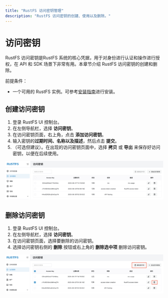 ```yaml
---
title: "RustFS 访问密钥管理"
description: "RustFS 访问密钥的创建、使用以及删除。​"
---
```


# 访问密钥

RustFS 访问密钥是RustFS 系统的核心凭据，用于对身份进行认证和操作进行授权，在 API 和 SDK 场景下非常有用。本章节介绍 RustFS 访问密钥的创建和删除。

前提条件：

- 一个可用的 RustFS 实例。可参考[安装指南](../../installation/index.md)进行安装。

## 创建访问密钥

1. 登录 RustFS UI 控制台。
1. 在左侧导航栏，选择 **访问密钥**。
1. 在访问密钥页面，右上角，点击 **添加访问密钥**。
1. 输入密钥的**过期时间、名称以及描述**，然后点击 **提交**。
1. （可选但建议）。在出现的访问密钥页面中，选择 **拷贝** 或 **导出** 来保存好访问密钥，以便在后续使用。

![access key list page](images/access_token_creation.png)

## 删除访问密钥

1. 登录 RustFS UI 控制台。
1. 在左侧导航栏，选择 **访问密钥**。
1. 在访问密钥页面，选择要删除的访问密钥。
1. 选择访问密钥右侧的 **删除** 按钮或右上角的 **删除选中项** 删除访问密钥。

![access key deletion](images/access_token_deletion.png)